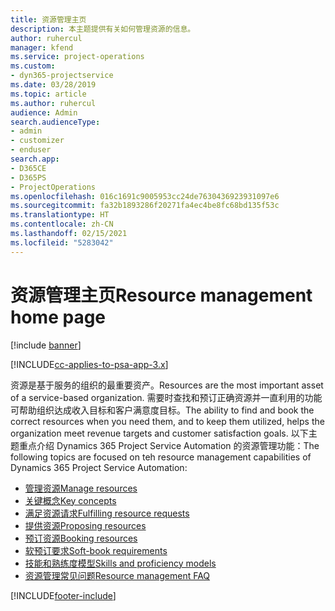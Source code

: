 ```yaml
---
title: 资源管理主页
description: 本主题提供有关如何管理资源的信息。
author: ruhercul
manager: kfend
ms.service: project-operations
ms.custom:
- dyn365-projectservice
ms.date: 03/28/2019
ms.topic: article
ms.author: ruhercul
audience: Admin
search.audienceType:
- admin
- customizer
- enduser
search.app:
- D365CE
- D365PS
- ProjectOperations
ms.openlocfilehash: 016c1691c9005953cc24de7630436923931097e6
ms.sourcegitcommit: fa32b1893286f20271fa4ec4be8fc68bd135f53c
ms.translationtype: HT
ms.contentlocale: zh-CN
ms.lasthandoff: 02/15/2021
ms.locfileid: "5283042"
---
```

# <a name="resource-management-home-page"></a><span data-ttu-id="1259e-103">资源管理主页</span><span class="sxs-lookup"><span data-stu-id="1259e-103">Resource management home page</span></span>

[!include [banner](../includes/psa-now-project-operations.md)]

[!INCLUDE[cc-applies-to-psa-app-3.x](../includes/cc-applies-to-psa-app-3x.md)]

<span data-ttu-id="1259e-104">资源是基于服务的组织的最重要资产。</span><span class="sxs-lookup"><span data-stu-id="1259e-104">Resources are the most important asset of a service-based organization.</span></span> <span data-ttu-id="1259e-105">需要时查找和预订正确资源并一直利用的功能可帮助组织达成收入目标和客户满意度目标。</span><span class="sxs-lookup"><span data-stu-id="1259e-105">The ability to find and book the correct resources when you need them, and to keep them utilized, helps the organization meet revenue targets and customer satisfaction goals.</span></span> <span data-ttu-id="1259e-106">以下主题重点介绍 Dynamics 365 Project Service Automation 的资源管理功能：</span><span class="sxs-lookup"><span data-stu-id="1259e-106">The following topics are focused on teh resource management capabilities of Dynamics 365 Project Service Automation:</span></span>

- [<span data-ttu-id="1259e-107">管理资源</span><span class="sxs-lookup"><span data-stu-id="1259e-107">Manage resources</span></span>](manage-resources.md)
- [<span data-ttu-id="1259e-108">关键概念</span><span class="sxs-lookup"><span data-stu-id="1259e-108">Key concepts</span></span>](reports-key-concepts.md)
- [<span data-ttu-id="1259e-109">满足资源请求</span><span class="sxs-lookup"><span data-stu-id="1259e-109">Fulfilling resource requests</span></span>](resource-management-fulfill-requests.md)
- [<span data-ttu-id="1259e-110">提供资源</span><span class="sxs-lookup"><span data-stu-id="1259e-110">Proposing resources</span></span>](resource-management-propose-resources.md)
- [<span data-ttu-id="1259e-111">预订资源</span><span class="sxs-lookup"><span data-stu-id="1259e-111">Booking resources</span></span>](resource-management-book-resources-scheduleboard.md)
- [<span data-ttu-id="1259e-112">软预订要求</span><span class="sxs-lookup"><span data-stu-id="1259e-112">Soft-book requirements</span></span>](resource-management-softbook-requirements.md)
- [<span data-ttu-id="1259e-113">技能和熟练度模型</span><span class="sxs-lookup"><span data-stu-id="1259e-113">Skills and proficiency models</span></span>](resource-management-skills-proficiency.md)
- [<span data-ttu-id="1259e-114">资源管理常见问题</span><span class="sxs-lookup"><span data-stu-id="1259e-114">Resource management FAQ</span></span>](resource-management-faq.md)


[!INCLUDE[footer-include](../includes/footer-banner.md)]